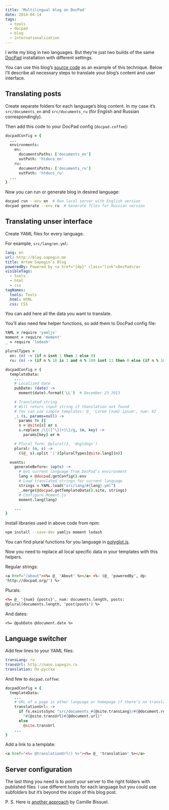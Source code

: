 ```yaml
---
title: 'Multilingual blog on DocPad'
date: 2014-04-14
tags:
  - tools
  - docpad
  - blog
  - internationalization
---
```


I write my blog in two languages. But they’re just two builds of the same [DocPad](http://docpad.org/) installation with different settings.

You can use this blog’s [source code](https://github.com/sapegin/blog.sapegin.me) as an example of this technique. Below I’ll describe all necessary steps to translate your blog’s content and user interface.

## Translating posts

Create separate folders for each language’s blog content. In my case it’s `src/documents_en` and `src/documents_ru` (for English and Russian correspondingly).

Then add this code to your DocPad config (`docpad.coffee`):

```coffee
docpadConfig = {
  ...
  environments:
    en:
      documentsPaths: ['documents_en']
      outPath: 'htdocs_en'
    ru:
      documentsPaths: ['documents_ru']
      outPath: 'htdocs_ru'
  ...
}
```

Now you can run or generate blog in desired language:

```bash
docpad run --env en  # Run local server with English version
docpad generate --env ru  # Generate files for Russian version
```

## Translating unser interface

Create YAML files for every language.

For example, `src/lang/en.yml`:

```yaml
lang: en
url: http://blog.sapegin.me
title: Artem Sapegin’s Blog
poweredBy: Powered by <a href="{dp}" class="link">DocPad</a>
visibleTags:
  - tools
  - html
  - css
tagNames:
  tools: Tools
  html: HTML
  css: CSS
```

You can add here all the data you want to translate.

You’ll also need few helper functions, so add them to DocPad config file:

```coffee
YAML = require 'yamljs'
moment = require 'moment'
_ = require 'lodash'

pluralTypes =
  en: (n) -> (if n isnt 1 then 1 else 0)
  ru: (n) -> (if n % 10 is 1 and n % 100 isnt 11 then 0 else (if n % 10 >= 2 and n % 10 <= 4 and (n % 100 < 10 or n % 100 >= 20) then 1 else 2))

docpadConfig = {
  templateData:
    ...
    # Localized date
    pubDate: (date) ->
      moment(date).format('LL')  # December 23 2013

    # Translated string
    # Will return input string if thanslation not found
    # You can use simple templates: @_ 'Lorem {num} ipsum', num: 42
    _: (s, params=null) ->
      params ?= []
      s = @site[s] or s
      s.replace /\{([^\}]+)\}/g, (m, key) ->
        params[key] or m

    # Plural form: @plural(3, 'dog|dogs')
    plural: (n, s) ->
      ((@_ s).split '|')[pluralTypes[@site.lang](n)]

  events:
    generateBefore: (opts) ->
      # Get current language from DocPad’s environment
      lang = @docpad.getConfig().env
      # Load translated strings for current language
      strings = YAML.load("src/lang/#{lang}.yml")
      _.merge(@docpad.getTemplateData().site, strings)
      # Configure Moment.js
      moment.lang(lang)

    ...
}
```

Install libraries used in above code from npm:

```bash
npm install --save-dev yamljs moment lodash
```

You can find plural functions for you language in [polyglot.js](https://github.com/airbnb/polyglot.js).

Now you need to replace all local specific data in your templates with this helpers.

Regular strings:

```html
<a href="/about"><%= @_ 'About' %></a> <%- (@_ 'poweredBy', dp:
'http://docpad.org/') %>
```

Plurals:

```html
<%= @_ '{num} {posts}', num: documents.length, posts:
@plural(documents.length, 'post|posts') %>
```

And dates:

```html
<%= @pubDate @document.date %>
```

## Language switcher

Add few lines to your YAML files:

```yaml
transLang: ru
transUrl: http://nano.sapegin.ru
translation: По-русски
```

And few to `docpad.coffee`:

```coffee
docpadConfig = {
  templateData:
    ...
    # URL of a page in other language or homepage if there’s no translation of that page
    translationUrl: ->
      if fs.existsSync "src/documents_#{@site.transLang}/#{@document.relativePath}"
        "#{@site.transUrl}#{@document.url}"
      else
        @site.transUrl
    ...
}
```

Add a link to a template:

```html
<a href="<%= @translationUrl() %>"><%= @_ 'translation' %></a>
```

## Server configuration

The last thing you need is to point your server to the right folders with published files. I use different hosts for each language but you could use subfolders but it’s beyond the scope of this blog post.

P. S. Here is [another approach](http://nylnook.com/en/blog/docpad-i18n/) by Camille Bissuel.
